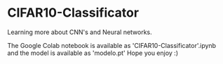 # CIFAR10-Classificator
Learning more about CNN's and Neural networks. 

The Google Colab notebook is available as 'CIFAR10-Classificator'.ipynb and the model is available as 'modelo.pt'
Hope you enjoy :) 
